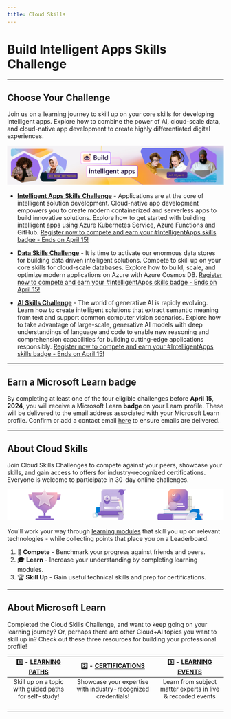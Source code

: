 ```yaml
---
title: Cloud Skills
---
```


# Build Intelligent Apps Skills Challenge

---

## Choose Your Challenge

Join us on a learning journey to skill up on your core skills for developing intelligent apps. Explore how to combine the power of AI, cloud-scale data, and cloud-native app development to create highly differentiated digital experiences.


![Build intelligent apps](./../../../static/img/60-days-of-ia/60-days-of-ia-cloud-skills-banner.jpg)


* [**Intelligent Apps Skills Challenge**](https://aka.ms/intelligent-apps/apps-csc?ocid=buildia24_website) - Applications are at the core of intelligent solution development. Cloud-native app development empowers you to create modern containerized and serverless apps to build innovative solutions. Explore how to get started with building intelligent apps using Azure Kubernetes Service, Azure Functions and GitHub. [Register now to compete and earn your #IntelligentApps skills badge - Ends on April 15!](https://aka.ms/intelligent-apps/apps-csc?ocid=buildia24_website)

* [**Data Skills Challenge**](https://aka.ms/intelligent-apps/data-csc?ocid=buildia24_website) - It is time to activate our enormous data stores for building data driven intelligent solutions. Compete to skill up on your core skills for cloud-scale databases. Explore how to build, scale, and optimize modern applications on Azure with Azure Cosmos DB. [Register now to compete and earn your #IntelligentApps skills badge - Ends on April 15!](https://aka.ms/intelligent-apps/data-csc?ocid=buildia24_website)

* [**AI Skills Challenge**](https://aka.ms/intelligent-apps/ai-csc?ocid=buildia24_website) - The world of generative AI is rapidly evolving. Learn how to create intelligent solutions that extract semantic meaning from text and support common computer vision scenarios. Explore how to take advantage of large-scale, generative AI models with deep understandings of language and code to enable new reasoning and comprehension capabilities for building cutting-edge applications responsibly. [Register now to compete and earn your #IntelligentApps skills badge - Ends on April 15!](https://aka.ms/intelligent-apps/ai-csc?ocid=buildia24_website)

---

## Earn a Microsoft Learn badge 

By completing at least one of the four eligible challenges before **April 15, 2024**, you will receive a Microsoft Learn **badge** on your Learn profile. These will be delivered to the email address associated with your Microsoft Learn profile. Confirm or add a contact email [here](https://learn.microsoft.com/users/me/settings?ocid=buildia24_website) to ensure emails are delivered.

---

## About Cloud Skills

Join Cloud Skills Challenges to compete against your peers, showcase your skills, and gain access to offers for industry-recognized certifications. Everyone is welcome to participate in 30-day online challenges.


![Compete, Learn and Skill Up](./../../../static/img/banners/cloud-skills-icons-v2.png)

You'll work your way through [learning modules](https://learn.microsoft.com/?ocid=buildia24_website) that skill you up on relevant technologies - while collecting points that place you on a Leaderboard.

 1. 🎯 **Compete** - Benchmark your progress against friends and peers.
 2. 🎓 **Learn** - Increase your understanding by completing learning modules.
 3. 🏆 **Skill Up** - Gain useful technical skills and prep for certifications.

---

## About Microsoft Learn

Completed the Cloud Skills Challenge, and want to keep going on your learning journey?  Or, perhaps there are other Cloud+AI topics you want to skill up in? Check out these three resources for building your professional profile!

| 1️⃣ - [**LEARNING PATHS**](https://docs.microsoft.com/learn/browse/?ocid=buildia24_website) | 2️⃣ - [**CERTIFICATIONS**](https://docs.microsoft.com/learn/certifications/?ocid=buildia24_website) | 3️⃣ - [**LEARNING EVENTS**](https://docs.microsoft.com/events/?ocid=buildia24_website)|
|:---:|:---:|:---:|
| Skill up on a topic with guided paths for self-study!| Showcase your expertise with industry-recognized credentials!| Learn from subject matter experts in live & recorded events|
| <img alt="" role="presentation" src="https://docs.microsoft.com/learn/media/topics/cards/icon-card_learningpath_light.png" /> |  <img alt="" role="presentation" src="https://docs.microsoft.com/learn/media/topics/cards/icon-card_certification_light.png" />  | <img alt="" role="presentation" src="https://docs.microsoft.com/learn/media/topics/cards/icon-card_learnvideo_light.png" />  |

